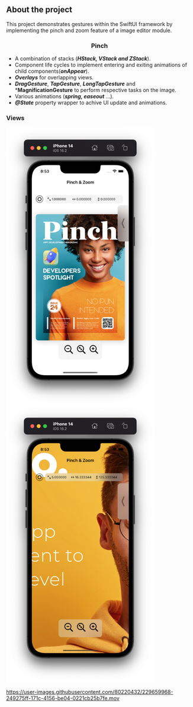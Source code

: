 

## About the project

This project demonstrates gestures within the SwiftUI framework by implementing the pinch and zoom feature of a image editor module. 
  <h3 align="center">Pinch</h3>

  * A combination of stacks (***HStack, VStack and ZStack***).
  * Component life cycles to implement entering and exiting animations of child components(***onAppear***).
  * ***Overlays*** for overlapping views.
  * ***DragGesture***, ***TapGesture***, ***LongTapGesture*** and ***MagnificationGesture** to perform respective tasks on the image.
  * Various animations (***spring, easeout*** ...).
  * ***@State*** property wrapper to achive UI update and animations.

### Views

<p align="row">
  <img src="docs/pinch_mainview.png" width=400>
  <img src="docs/pinch_secondaryview.png" width=400>
 </p>

 https://user-images.githubusercontent.com/80220432/229659968-249275ff-171c-4156-be04-0221cb25b7fe.mov
  

  

